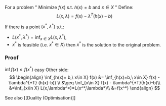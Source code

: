 For a problem
" Minimize $f(x)$ s.t. $h(x)=b$ and $x\in X$ "
Define:
$$L(x,\lambda)= f(x)-\lambda^T(h(x)-b)$$

If there is a point $(x^*, \lambda^*)$ s.t.:
- $L(x^*,\lambda^*)=\inf_{x\in X} L(x,\lambda^*)$, 
- $x^*$ is feasible (i.e. $x^{*}\in X$)
then $x^*$ is the solution to the original problem.

### Proof 
$\inf f(x)\leq f(x^*)$ easy
Other side:
$$
\begin{align}
\inf_{h(x)= b,\ x\in X} f(x) &= \inf_{h(x)=b,\ x\in X} f(x) - \lambda^{*T} (h(x)-b)) \\
&\geq \inf_{x\in X} f(x) - \lambda^{*T}(h(x)-b)\\
&=\inf_{x\in X} L(x,\lambda^*)=L(x^*,\lambda*)\\
&=f(x^*)
\end{align}
$$


See also [[Duality (Optimisation)]]